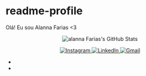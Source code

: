 # readme-profile
Olá! Eu sou Alanna Farias <3
<p align="center">
  <img src="https://github-readme-stats.vercel.app/api?username=alanna-dev&show_icons=true&theme=dark" alt="alanna Farias's GitHub Stats" />
</p>
<div align="center"> 
  <a href="https://www.instagram.com/alannaafarias/" target="_blank">
    <img src="https://img.shields.io/badge/-Instagram-%23E4405F?style=for-the-badge&logo=instagram&logoColor=white" alt="Instagram" />
  </a>
  <a href="https://www.linkedin.com/in/alanna-farias-/" target="_blank">
    <img src="https://img.shields.io/badge/-LinkedIn-%230077B5?style=for-the-badge&logo=linkedin&logoColor=white" alt="LinkedIn" />
  </a>
  <a href="mailto:alannaafarias@gmail.com">
    <img src="https://img.shields.io/badge/-Gmail-%23333?style=for-the-badge&logo=gmail&logoColor=white" alt="Gmail" />
  </a>
</div>



- 

- 

